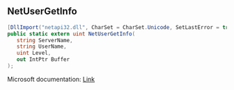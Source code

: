 ## NetUserGetInfo

```csharp
[DllImport("netapi32.dll", CharSet = CharSet.Unicode, SetLastError = true)]
public static extern uint NetUserGetInfo(
   string ServerName,
   string UserName,
   uint Level,
   out IntPtr Buffer
);
```

Microsoft documentation: [Link](https://docs.microsoft.com/en-us/windows/win32/api/lmaccess/nf-lmaccess-netusergetinfo)
